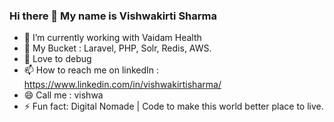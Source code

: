 ### Hi there 👋 My name is Vishwakirti Sharma 

<!--
**vishwakirtivardhan/vishwakirtivardhan** is a ✨ _special_ ✨ repository because its `README.md` (this file) appears on your GitHub profile.
-->


- 🔭 I’m currently working with Vaidam Health
- 🌱 My Bucket : Laravel, PHP, Solr, Redis, AWS.
- 👯 Love to debug
- 📫 How to reach me on linkedIn : https://www.linkedin.com/in/vishwakirtisharma/
- 😄 Call me : vishwa
- ⚡ Fun fact: Digital Nomade | Code to make this world better place to live.

